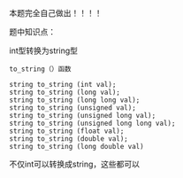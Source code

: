 本题完全自己做出！！！！

题中知识点：

int型转换为string型

    to_string（）函数
    
    string to_string (int val);
    string to_string (long val);
    string to_string (long long val);
    string to_string (unsigned val);
    string to_string (unsigned long val);
    string to_string (unsigned long long val);
    string to_string (float val);
    string to_string (double val);
    string to_string (long double val)
    
不仅int可以转换成string，这些都可以
